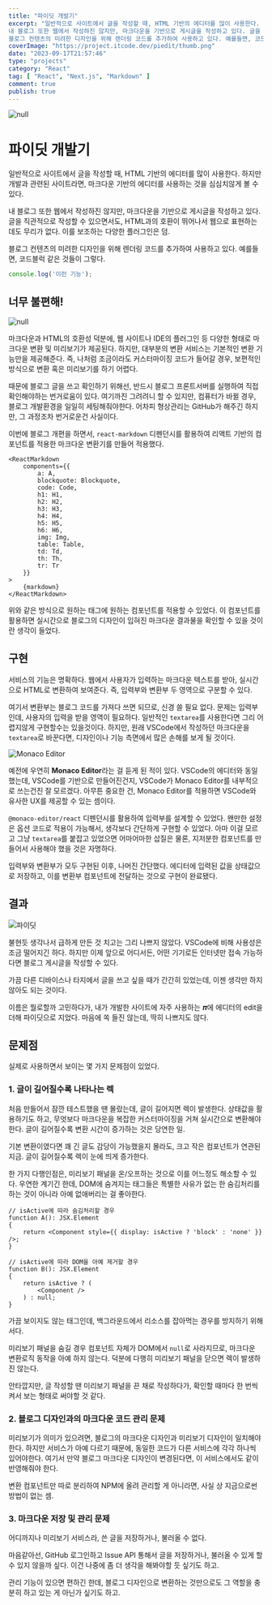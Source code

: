 ```yaml
---
title: "파이딧 개발기"
excerpt: "일반적으로 사이트에서 글을 작성할 때, HTML 기반의 에디터를 많이 사용한다. 하지만 개발과 관련된 사이트라면, 마크다운 기반의 에디터를 사용하는 것을 심심치않게 볼 수 있다.
내 블로그 또한 웹에서 작성하진 않지만, 마크다운을 기반으로 게시글을 작성하고 있다. 글을 직관적으로 작성할 수 있으면서도, HTML과의 호환이 뛰어나서 웹으로 표현하는데도 무리가 없다. 이를 보조하는 다양한 플러그인은 덤.
블로그 컨텐츠의 미려한 디자인을 위해 렌더링 코드를 추가하여 사용하고 있다. 예를들면, 코드블럭 같은 것들이 그렇다."
coverImage: "https://project.itcode.dev/piedit/thumb.png"
date: "2023-09-17T21:57:46"
type: "projects"
category: "React"
tag: [ "React", "Next.js", "Markdown" ]
comment: true
publish: true
---
```


![null](https://project.itcode.dev/piedit/thumb.png)

# 파이딧 개발기

일반적으로 사이트에서 글을 작성할 때, HTML 기반의 에디터를 많이 사용한다. 하지만 개발과 관련된 사이트라면, 마크다운 기반의 에디터를 사용하는 것을 심심치않게 볼 수 있다.

내 블로그 또한 웹에서 작성하진 않지만, 마크다운을 기반으로 게시글을 작성하고 있다. 글을 직관적으로 작성할 수 있으면서도, HTML과의 호환이 뛰어나서 웹으로 표현하는데도 무리가 없다. 이를 보조하는 다양한 플러그인은 덤.

블로그 컨텐츠의 미려한 디자인을 위해 렌더링 코드를 추가하여 사용하고 있다. 예를들면, 코드블럭 같은 것들이 그렇다.

``` javascript
console.log('이런 기능');
```



## 너무 불편해!

![null](https://github.com/RWB0104/blog.itcode.dev/assets/50317129/c41f0512-abcd-4f87-940d-7a155ab52e6e)

마크다운과 HTML의 호환성 덕분에, 웹 사이트나 IDE의 플러그인 등 다양한 형태로 마크다운 변환 및 미리보기가 제공된다. 하지만, 대부분의 변환 서비스는 기본적인 변환 기능만을 제공해준다. 즉, 나처럼 조금이라도 커스터마이징 코드가 들어갈 경우, 보편적인 방식으로 변환 혹은 미리보기를 하기 어렵다.

때문에 블로그 글을 쓰고 확인하기 위해선, 반드시 블로그 프론트서버를 실행하여 직접 확인해야하는 번거로움이 있다. 여기까진 그려려니 할 수 있지만, 컴퓨터가 바뀔 경우, 블로그 개발환경을 일일히 세팅해줘야한다. 어차피 형상관리는 GitHub가 해주긴 하지만, 그 과정조차 번거로운건 사실이다.

이번에 블로그 개편을 하면서, `react-markdown` 디펜던시를 활용하여 리액트 기반의 컴포넌트를 적용한 마크다운 변환기를 만들어 적용했다.

``` tsx
<ReactMarkdown
    components={{
        a: A,
        blockquote: Blockquote,
        code: Code,
        h1: H1,
        h2: H2,
        h3: H3,
        h4: H4,
        h5: H5,
        h6: H6,
        img: Img,
        table: Table,
        td: Td,
        th: Th,
        tr: Tr
    }}
>
    {markdown}
</ReactMarkdown>
```

위와 같은 방식으로 원하는 태그에 원하는 컴포넌트를 적용할 수 있었다. 이 컴포넌트를 활용하면 실시간으로 블로그의 디자인이 입혀진 마크다운 결과물을 확인할 수 있을 것이란 생각이 들었다.



## 구현

서비스의 기능은 명확하다. 웹에서 사용자가 입력하는 마크다운 텍스트를 받아, 실시간으로 HTML로 변환하여 보여준다. 즉, <span class="blue-600">입력부</span>와 <span class="blue-600">변환부</span> 두 영역으로 구분할 수 있다.

여기서 변환부는 블로그 코드를 가져다 쓰면 되므로, 신경 쓸 필요 없다. 문제는 입력부인데, 사용자의 입력을 받을 영역이 필요하다. 일반적인 `textarea`를 사용한다면 그리 어렵지않게 구현할수는 있을것이다. 하지만, 원래 VSCode에서 작성하던 마크다운을 `textarea`로 바꾼다면, 디자인이나 기능 측면에서 많은 손해를 보게 될 것이다.

![Monaco Editor](https://github.com/RWB0104/blog.itcode.dev/assets/50317129/3369dd8d-9ea4-4aca-b67c-430e7f7f5db2)

예전에 우연히 **Monaco Editor**라는 걸 듣게 된 적이 있다. VSCode의 에디터와 동일했는데, VSCode를 기반으로 만들어진건지, VSCode가 Monaco Editor를 내부적으로 쓰는건진 잘 모르겠다. 아무튼 중요한 건, Monaco Editor를 적용하면 VSCode와 유사한 UX를 제공할 수 있는 셈이다.

`@monaco-editor/react` 디펜던시를 활용하여 입력부를 설계할 수 있었다. 왠만한 설정은 옵션 코드로 적용이 가능해서, 생각보다 간단하게 구현할 수 있었다. 아마 이걸 모르고 그냥 `textarea`를 붙잡고 있었으면 어마어마한 삽질은 물론, 지저분한 컴포넌트를 만들어서 사용해야 했을 것은 자명하다.

입력부와 변환부가 모두 구현된 이후, 나머진 간단했다. 에디터에 입력된 값을 상태값으로 저장하고, 이를 변환부 컴포넌트에 전달하는 것으로 구현이 완료됐다.



## 결과

![파이딧](https://github.com/RWB0104/blog.itcode.dev/assets/50317129/28f46b07-40bf-47f3-b776-7ff609806cc7)

불현듯 생각나서 급하게 만든 것 치고는 그리 나쁘지 않았다. VSCode에 비해 사용성은 조금 떨어지긴 하다. 하지만 이제 앞으로 어디서든, 어떤 기기로든 인터넷만 접속 가능하다면 블로그 게시글을 작성할 수 있다.

가끔 다른 디바이스나 타지에서 글을 쓰고 싶을 때가 간간히 있었는데, 이젠 생각만 하지 않아도 되는 것이다.

이름은 뭘로할까 고민하다가, 내가 개발한 사이트에 자주 사용하는 𝝅에 에디터의 edit을 더해 <span class="red-400">파이딧</span>으로 지었다. 마음에 쏙 들진 않는데, 딱히 나쁘지도 않다.



## 문제점

실제로 사용하면서 보이는 몇 가지 문제점이 있었다.



### 1. 글이 길어질수록 나타나는 렉

처음 만들어서 잠깐 테스트했을 땐 몰랐는데, 글이 길어지면 렉이 발생한다. 상태값을 활용하기도 하고, 무엇보다 마크다운을 복잡한 커스터마이징을 거쳐 <span class="red-400">실시간</span>으로 변환해야한다. 글이 길어질수록 변환 시간이 증가하는 것은 당연한 일.

기본 변환이였다면 꽤 긴 글도 감당이 가능했을지 몰라도, 크고 작은 컴포넌트가 연관된 지금. 글이 길어질수록 렉이 눈에 띄게 증가한다.

한 가지 다행인점은, 미리보기 패널을 온/오프하는 것으로 이를 어느정도 해소할 수 있다. 우연한 계기긴 한데, DOM에 숨겨지는 태그들은 특별한 사유가 없는 한 숨김처리를 하는 것이 아니라 아예 없애버리는 걸 좋아한다.

``` tsx
// isActive에 따라 숨김처리할 경우
function A(): JSX.Element
{
    return <Component style={{ display: isActive ? 'block' : 'none' }} />;
}

// isActive에 따라 DOM을 아예 제거할 경우
function B(): JSX.Element
{
    return isActive ? (
        <Component />
    ) : null;
}
```

가끔 보이지도 않는 태그인데, 백그라운드에서 리소스를 잡아먹는 경우를 방지하기 위해서다.

미리보기 패널을 숨길 경우 컴포넌트 자체가 DOM에서 `null`로 사라지므로, 마크다운 변환로직 동작을 아예 하지 않는다. 덕분에 다행히 미리보기 패널을 닫으면 렉이 발생하진 않는다.

안타깝지만, 글 작성할 땐 미리보기 패널을 끈 채로 작성하다가, 확인할 때마다 한 번씩 켜서 보는 형태로 써야할 것 같다.



### 2. 블로그 디자인과의 마크다운 코드 관리 문제

미리보기가 의미가 있으려면, 블로그의 마크다운 디자인과 미리보기 디자인이 일치해야한다. 하지만 서비스가 아예 다르기 때문에, 동일한 코드가 다른 서비스에 각각 하나씩 있어야한다. 여기서 만약 블로그 마크다운 디자인이 변경된다면, 이 서비스에서도 같이 반영해줘야 한다.

변환 컴포넌트만 따로 분리하여 NPM에 올려 관리할 게 아니라면, 사실 상 지금으로썬 방법이 없는 셈.



### 3. 마크다운 저장 및 관리 문제

어디까지나 미리보기 서비스라, 쓴 글을 저장하거나, 불러올 수 없다.

마음같아선, GitHub 로그인하고 Issue API 통해서 글을 저장하거나, 불러올 수 있게 할 수 있지 않을까 싶다. 이건 나중에 좀 더 생각을 해봐야할 듯 싶기도 하고.

관리 기능이 있으면 편하긴 한데, 블로그 디자인으로 변환하는 것만으로도 그 역할을 충분히 하고 있는 게 아닌가 싶기도 하고.